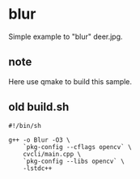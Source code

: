 # blur

Simple example to "blur" deer.jpg.

## note

Here use qmake to build this sample.

## old build.sh
```
#!/bin/sh

g++ -o Blur -O3 \
    `pkg-config --cflags opencv` \
    cvcli/main.cpp \
    `pkg-config --libs opencv` \
    -lstdc++
```
